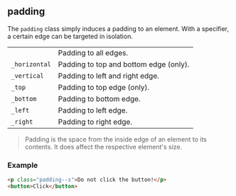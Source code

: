 ## padding

The `padding` class simply induces a padding to an element. With a specifier, a certain edge can be targeted in isolation.

| | |
| :- | :- |
| | Padding to all edges. |
| `_horizontal` | Padding to top and bottom edge (only). |
| `_vertical` | Padding to left and right edge. |
| `_top` | Padding to top edge (only). |
| `_bottom` | Padding to bottom edge. |
| `_left` | Padding to left edge. |
| `_right` | Padding to right edge. |

> Padding is the space from the inside edge of an element to its contents. It does affect the respective element's size.

### Example

``` html
<p class="padding--s">Do not click the button!</p>
<button>Click</button>
```